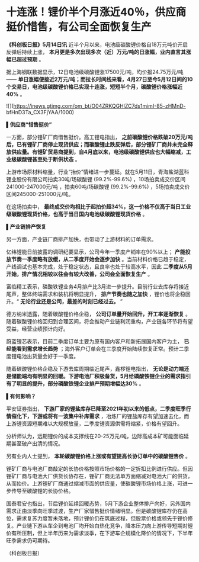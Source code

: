 # 十连涨！锂价半个月涨近40％，供应商挺价惜售，有公司全面恢复生产

**《科创板日报》5月14日讯** 近半个月以来，电池级碳酸锂价格自18万元吨价开启反弹后持续上涨，
**本月更是多次出现多次（近）万元/吨的日涨幅，业内直言其涨幅已超过预期** 。

据上海钢联数据显示，12日电池级碳酸锂涨17500元/吨，均价报24.75万元/吨——
**单日涨幅便接近2万元/吨；而拉长时间线来看，4月27日至今5月12日间的10个交易日，电池级碳酸锂价格已实现十连涨，短短半个月，碳酸锂价格涨幅近40%**
。

![](https://inews.gtimg.com/om_bt/O04ZRKQGHlZC7ds1mimI-85-zHMnD-
bfHnD3Ta_CX3FjYAA/1000)

**▌供应商“惜售挺价”**

一方面，部分锂矿厂商惜售挺价。高工锂电指出，
**之前碳酸锂价格跌破20万元/吨后，已有锂矿厂商停止现货供应；而碳酸锂止跌反弹后，部分锂矿厂商并未完全释放供应量。有锂矿贸易商提到，自4月底以来，电池级碳酸锂供应也大幅缩减，工业级碳酸锂甚至处于断供状态**
。

上游市场原材料缩量，行业“抬价”情绪进一步蔓延。就在5月11日，青海盐湖蓝科锂业股份有限公司拍卖30吨/场碳酸锂 (99.2%-99.6%)
，10场拍卖成交价区间241000-247000元/吨 ，拍卖60吨/场碳酸锂 (99.2%-99.6%)
，5场拍卖成交价区间245000-251000元/吨。

在这场拍卖中， **最终成交价均相比于起拍价超34%，这一价格不仅高于当日工业级碳酸锂现货价格，也高于当日国内电池级碳酸锂现货价格** 。

**▌产业链排产恢复**

另一方面，产业链厂商排产加快，也带动了上游材料的订单需求。

亿纬锂能日前披露的调研纪要显示，公司今年一季度产销率在90%以上； **产能投放节奏一季度略有放缓，从二季度开始会逐步加快**
。当前材料价格已趋于稳定，产线调试也基本完成，处于稳定状态，且良率也处于较高水平，因此
**二季度从5月开始，排产情况相较以往会有较大改善，公司会全面恢复生产** 。

富临精工表示，磷酸铁锂业务4月排产比3月进一步提升。目前行业去库存将接近尾声，整体终端需求和装机将明显提升， **排产节奏也随之加快**
，锂价也将企稳回升。“ **无论行业还是公司，最差的时刻已经过去。** ”

德方纳米透露，随着碳酸锂价格企稳， **公司订单量开始回升，开工率逐渐恢复**
。随着碳酸锂价格回归到合理区间，将会推动产业链利润重构，产业链各环节将有望受益，经营业绩预计向好。

蔚蓝锂芯表示，目前二季度订单主要为原有国内客户和新拓展国内客户为主， **已经能看到需求增长趋势**
；海外客户订单会在三季度开始陆续恢复正常。预计二季度锂电池出货量会好于一季度。

随着碳酸锂价格企稳及下游去库周期临近尾声，鑫椤锂电指出，
**无论是动力端还是储能端均有明显的回暖。下游电池厂积极备货，5月给磷酸铁锂企业的需求指引有了明显的提升，部分磷酸铁锂企业排产预期增幅达30%** 。

**▌有何影响？**

平安证券指出， **下游厂家的锂盐库存已降至2021年初以来的低点，二季度旺季行情催化下，下游或将有一波集中补库需求**
，冶炼厂的锂盐库存有望加速去化，而上游锂资源短期难以大规模放量，二季度锂资源供需将缩紧，价格有望回升。

分析师认为，远期锂价的成本支撑线在20-25万元/吨，边际高成本矿可能面临延期甚至破产出清的情况。

另有业内人士提到， **本轮碳酸锂价格上涨或有望提高长协订单中的碳酸锂售价** 。

锂矿厂商与电池厂商敲定的长协价格按照市场价格的一定折扣比例进行供应。但因锂矿厂商与电池大厂供货长协存在，锂矿厂商无法单方面缩减对电池大厂的供货，从而抬价。上游锂矿厂商通过缩减市面的供应量，使碳酸锂市场价格上涨，可进一步传导至碳酸锂的长协价格。

国泰君安也指出，节后锂价延续回暖态势，5月下游企业整体排产向好，另外国内需求正由淡季向旺季过渡，生产厂家惜售挺价情绪明显。但是碳酸锂库存仍在高位，需求复苏力度暂未落地，预计锂价仍在筑底过程，但股票价格或领先于锂价修复。产业链下游从车企到电池厂均开始白热化竞争，降本压力向上游传导短期对锂价有所压制，但上半年历来为需求淡季，在下游车企规模化降价的情况下，下半年旺季需求仍可期待。

（科创板日报）

